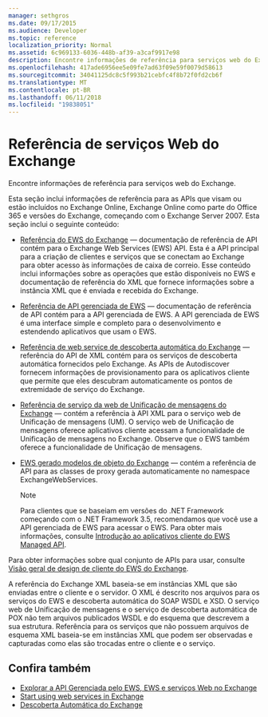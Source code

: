 ```yaml
---
manager: sethgros
ms.date: 09/17/2015
ms.audience: Developer
ms.topic: reference
localization_priority: Normal
ms.assetid: 6c969133-6036-448b-af39-a3caf9917e98
description: Encontre informações de referência para serviços web do Exchange.
ms.openlocfilehash: 417ade6956ee5e09fe7ad63f09e59f0079d58613
ms.sourcegitcommit: 34041125dc8c5f993b21cebfc4f8b72f0fd2cb6f
ms.translationtype: MT
ms.contentlocale: pt-BR
ms.lasthandoff: 06/11/2018
ms.locfileid: "19838051"
---
```

# <a name="web-services-reference-for-exchange"></a>Referência de serviços Web do Exchange

Encontre informações de referência para serviços web do Exchange.
  
Esta seção inclui informações de referência para as APIs que visam ou estão incluídos no Exchange Online, Exchange Online como parte do Office 365 e versões do Exchange, começando com o Exchange Server 2007. Esta seção inclui o seguinte conteúdo:
  
- [Referência do EWS do Exchange](ews-reference-for-exchange.md) — documentação de referência de API contém para o Exchange Web Services (EWS) API. Esta é a API principal para a criação de clientes e serviços que se conectam ao Exchange para obter acesso às informações de caixa de correio. Esse conteúdo inclui informações sobre as operações que estão disponíveis no EWS e documentação de referência do XML que fornece informações sobre a instância XML que é enviada e recebida do Exchange. 
    
- [Referência de API gerenciada de EWS](http://msdn.microsoft.com/library/c6ca36f4-a67c-4e3c-aae7-9ead7b704e15%28Office.15%29.aspx) — documentação de referência de API contém para a API gerenciada de EWS. A API gerenciada de EWS é uma interface simple e completo para o desenvolvimento e estendendo aplicativos que usam o EWS. 
    
- [Referência de web service de descoberta automática do Exchange](autodiscover-web-service-reference-for-exchange.md) — referência do API de XML contém para os serviços de descoberta automática fornecidos pelo Exchange. As APIs de Autodiscover fornecem informações de provisionamento para os aplicativos cliente que permite que eles descubram automaticamente os pontos de extremidade de serviço do Exchange. 
    
- [Referência de serviço da web de Unificação de mensagens do Exchange](unified-messaging-web-service-reference-for-exchange.md) — contém a referência à API XML para o serviço web de Unificação de mensagens (UM). O serviço web de Unificação de mensagens oferece aplicativos cliente acessam a funcionalidade de Unificação de mensagens no Exchange. Observe que o EWS também oferece a funcionalidade de Unificação de mensagens. 
    
- [EWS gerado modelos de objeto do Exchange](http://msdn.microsoft.com/library/67d7d831-9c53-46da-80e4-18f562e71284%28Office.15%29.aspx) — contém a referência de API para as classes de proxy gerada automaticamente no namespace ExchangeWebServices. 
    
    > [!NOTE]
    > Para clientes que se baseiam em versões do .NET Framework começando com o .NET Framework 3.5, recomendamos que você use a API gerenciada de EWS para acessar o EWS. Para obter mais informações, consulte [Introdução ao aplicativos cliente do EWS Managed API](http://msdn.microsoft.com/library/c2267733-6f4f-49e5-9614-1e4a24c3af1a%28Office.15%29.aspx). 
  
Para obter informações sobre qual conjunto de APIs para usar, consulte [Visão geral de design de cliente do EWS do Exchange](http://msdn.microsoft.com/library/b26f67aa-7c66-4d7d-98b3-746f26ab37f4%28Office.15%29.aspx).
  
A referência do Exchange XML baseia-se em instâncias XML que são enviadas entre o cliente e o servidor. O XML é descrito nos arquivos para os serviços do EWS e descoberta automática do SOAP WSDL e XSD. O serviço web de Unificação de mensagens e o serviço de descoberta automática de POX não tem arquivos publicados WSDL e do esquema que descrevem a sua estrutura. Referência para os serviços que não possuem arquivos de esquema XML baseia-se em instâncias XML que podem ser observadas e capturadas como elas são trocadas entre o cliente e o serviço.
  
## <a name="see-also"></a>Confira também

- [Explorar a API Gerenciada pelo EWS, EWS e serviços Web no Exchange](../exchange-web-services/explore-the-ews-managed-api-ews-and-web-services-in-exchange.md)
- [Start using web services in Exchange](../exchange-web-services/start-using-web-services-in-exchange.md)
- [Descoberta Automática do Exchange](../exchange-web-services/autodiscover-for-exchange.md)
    

